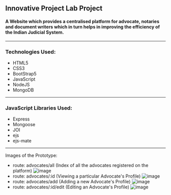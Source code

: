 ## Innovative Project Lab Project
#### A Website which provides a centralised platform for advocate, notaries and document writers which in turn helps in improving the efficiency of the Indian Judicial System.
---
### Technologies Used: 
- HTML5
- CSS3
- BootStrap5
- JavaScript
- NodeJS
- MongoDB
---
### JavaScript Libraries Used:
- Express
- Mongoose
- JOI
- ejs
- ejs-mate
---
Images of the Prototype:
- route: advocates/all (Index of all the advocates registered on the platform)
![image](https://github.com/OmkarSathish/IPL-Project/assets/138119012/f3c807c8-bc39-478e-b850-07706570cd5b)
- route: advocates/:id (Viewing a particular Advocate's Profile)
![image](https://github.com/OmkarSathish/IPL-Project/assets/138119012/dd5bc595-b5d0-4109-a8fd-1eedcfaa9b11)
- route: advocates/add (Adding a new Advocate's Profile)
![image](https://github.com/OmkarSathish/IPL-Project/assets/138119012/66a325b8-ebd8-45cc-a7a5-0156d488f86b)
- route: advocates/:id/edit (Editing an Advocate's Profile)
![image](https://github.com/OmkarSathish/IPL-Project/assets/138119012/41142425-4113-4131-8d6a-93291e3daab7)
